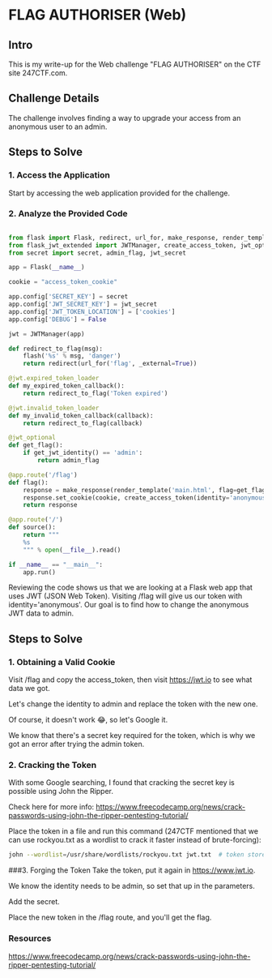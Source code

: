 # FLAG AUTHORISER (Web)

## Intro

This is my write-up for the Web challenge "FLAG AUTHORISER" on the CTF site 247CTF.com.

## Challenge Details

The challenge involves finding a way to upgrade your access from an anonymous user to an admin.

## Steps to Solve

### 1. Access the Application

Start by accessing the web application provided for the challenge.

### 2. Analyze the Provided  Code
```python

from flask import Flask, redirect, url_for, make_response, render_template, flash
from flask_jwt_extended import JWTManager, create_access_token, jwt_optional, get_jwt_identity
from secret import secret, admin_flag, jwt_secret

app = Flask(__name__)

cookie = "access_token_cookie"

app.config['SECRET_KEY'] = secret
app.config['JWT_SECRET_KEY'] = jwt_secret
app.config['JWT_TOKEN_LOCATION'] = ['cookies']
app.config['DEBUG'] = False

jwt = JWTManager(app)

def redirect_to_flag(msg):
    flash('%s' % msg, 'danger')
    return redirect(url_for('flag', _external=True))

@jwt.expired_token_loader
def my_expired_token_callback():
    return redirect_to_flag('Token expired')

@jwt.invalid_token_loader
def my_invalid_token_callback(callback):
    return redirect_to_flag(callback)

@jwt_optional
def get_flag():
    if get_jwt_identity() == 'admin':
        return admin_flag

@app.route('/flag')
def flag():
    response = make_response(render_template('main.html', flag=get_flag()))
    response.set_cookie(cookie, create_access_token(identity='anonymous'))
    return response

@app.route('/')
def source():
    return """
    %s
    """ % open(__file__).read()

if __name__ == "__main__":
    app.run()

```

Reviewing the code shows us that we are looking at a Flask web app that uses JWT (JSON Web Token). Visiting /flag will give us our token with identity='anonymous'. Our goal is to find how to change the anonymous JWT data to admin.

## Steps to Solve
### 1. Obtaining a Valid Cookie
Visit /flag and copy the access_token, then visit https://jwt.io to see what data we got.

Let's change the identity to admin and replace the token with the new one.

Of course, it doesn't work 😂, so let's Google it.

We know that there's a secret key required for the token, which is why we got an error after trying the admin token.

### 2. Cracking the Token
With some Google searching, I found that cracking the secret key is possible using John the Ripper.

Check here for more info: https://www.freecodecamp.org/news/crack-passwords-using-john-the-ripper-pentesting-tutorial/

Place the token in a file and run this command (247CTF mentioned that we can use rockyou.txt as a wordlist to crack it faster instead of brute-forcing):

```bash
john --wordlist=/usr/share/wordlists/rockyou.txt jwt.txt  # token stored in jwt.txt
```
###3. Forging the Token
Take the token, put it again in https://www.jwt.io.

We know the identity needs to be admin, so set that up in the parameters.

Add the secret.

Place the new token in the /flag route, and you'll get the flag.

### Resources
https://www.freecodecamp.org/news/crack-passwords-using-john-the-ripper-pentesting-tutorial/

